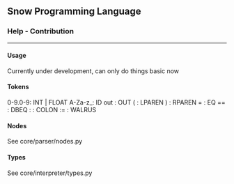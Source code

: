 ## Snow Programming Language 
### Help - Contribution

***

#### Usage
Currently under development, can only do things basic now

#### Tokens
0-9.0-9: INT | FLOAT
A-Za-z_: ID
out    : OUT
(      : LPAREN
)      : RPAREN
=      : EQ
==     : DBEQ
:      : COLON
:=     : WALRUS

#### Nodes
See core/parser/nodes.py

#### Types
See core/interpreter/types.py

